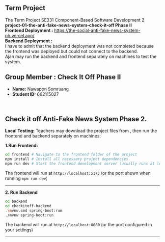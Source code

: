 ## Term Project
The Term Project SE331 Component-Based Software Development 2<br>
**project-01-the-anti-fake-news-system-check-it-off Phase II** <br>
**Frontend Deployment :** https://the-social-anti-fake-news-system-ph.vercel.app/ <br>
**Backend Deployment :**  <br> I have to admit that the backend deployment was not completed because the frontend was deployed but could not connect to the backend. <br>
Ajan may run the backend and frontend separately on machines to test the system.
<br>

## Group Member : Check It Off Phase II
- **Name:** Nawapon Somruang  
- **Student ID:** 662115027  
<br>

## Check it off Anti-Fake News System Phase 2.
**Local Testing:** Teachers may download the project files from , then run the frontend and backend separately on machines:
<br>

**1.Run Frontend:**  
```bash
cd frontend # Navigate to the frontend folder of the project
npm install # Install all necessary project dependencies
npm run dev # Start the frontend development server (usually runs at localhost:5173)
```

The frontend will run at `http://localhost:5173` (or the port shown when running `npm run dev`)

---

**2. Run Backend**
```bash
cd backend
cd checkitoff-backend
.\mvnw.cmd spring-boot:run
./mvnw spring-boot:run
````
The backend will run at `http://localhost:8080` (or the port configured in your settings)

---
